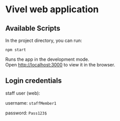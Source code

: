 # Vivel web application

## Available Scripts

In the project directory, you can run:

`npm start`

Runs the app in the development mode.\
Open [http://localhost:3000](http://localhost:3000) to view it in the browser.

## Login credentials

staff user (web):

username: `staffMember1`

password: `Pass123$`
